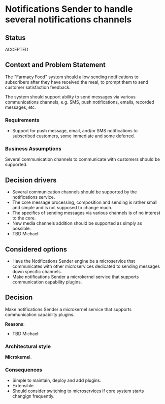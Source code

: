 # Notifications Sender to handle several notifications channels

## Status

ACCEPTED

## Context and Problem Statement

The "Farmacy Food" system should allow sending notifications to subscribers after they have received the meal, to prompt them to send customer satisfaction feedback.

The system should support ability to send messages via various communications channels, e.g. SMS, push notifications, emails, recorded messages, etc.

### Requirements

* Support for push message, email, and/or SMS notifications to subscribed customers, some immediate and some deferred.

### Business Assumptions

Several communication channels to communicate with customers should be supported.

## Decision drivers

* Several communication channels should be supported by the notifications service.
* The core message processing, composition and sending is rather small and simple and is not supposed to change much.
* The specifics of sending messages via various channels is of no interest to the core.
* New media channels addition should be supported as simply as possible.
* TBD Michael

## Considered options

* Have the Notifications Sender engine be a microservice that communicates with other microservices dedicated to sending messages down specific channels.
* Make notifications Sender a microkernel service that supports communication capability plugins.

## Decision

Make notifications Sender a microkernel service that supports communication capability plugins.

__Reasons:__ 
* TBD Michael

### Architectural style

__Microkernel__.

### Consequences

* Simple to maintain, deploy and add plugins.
* Extensible.
* Should consider switching to microservices if core system starts changign frequently.